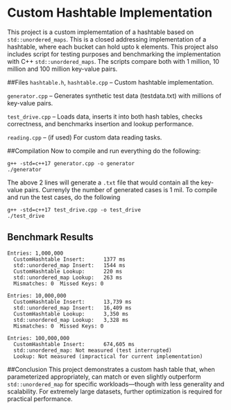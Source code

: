 # Custom Hashtable Implementation 
This project is a custom implememtation of a hashtable based on `std::unordered_maps`. This is a closed addressing implementation of a hashtable, where each bucket can hold upto k elements. This project also includes script for testing purposes and benchmarking the implementation with C++ `std::unordered_maps`. The scripts compare both with 1 million, 10 million and 100 million key-value pairs. 

##Files
`hashtable.h`, `hashtable.cpp` – Custom hashtable implementation.

`generator.cpp` – Generates synthetic test data (testdata.txt) with millions of key-value pairs.

`test_drive.cpp` – Loads data, inserts it into both hash tables, checks correctness, and benchmarks insertion and lookup performance.

`reading.cpp` – (if used) For custom data reading tasks.

##Compilation
Now to compile and run everything do the following: 
```
g++ -std=c++17 generator.cpp -o generator
./generator
```

The above 2 lines will generate a `.txt` file that would contain all the key-value pairs. Currenyly the number of generated cases is 1 mil. 
To compile and run the test cases, do the following 

```
g++ -std=c++17 test_drive.cpp -o test_drive
./test_drive
```
Benchmark Results
-------------------------------------
```
Entries: 1,000,000
  CustomHashtable Insert:      1377 ms
  std::unordered_map Insert:   1544 ms
  CustomHashtable Lookup:      220 ms
  std::unordered_map Lookup:   263 ms
  Mismatches: 0  Missed Keys: 0

Entries: 10,000,000
  CustomHashtable Insert:      13,739 ms
  std::unordered_map Insert:   16,409 ms
  CustomHashtable Lookup:      3,350 ms
  std::unordered_map Lookup:   3,328 ms
  Mismatches: 0  Missed Keys: 0

Entries: 100,000,000
  CustomHashtable Insert:      674,605 ms
  std::unordered_map: Not measured (test interrupted)
  Lookup: Not measured (impractical for current implementation)
```

##Conclusion 
This project demonstrates a custom hash table that, when parameterized appropriately, can match or even slightly outperform `std::unordered_map` for specific workloads—though with less generality and scalability. For extremely large datasets, further optimization is required for practical performance.


